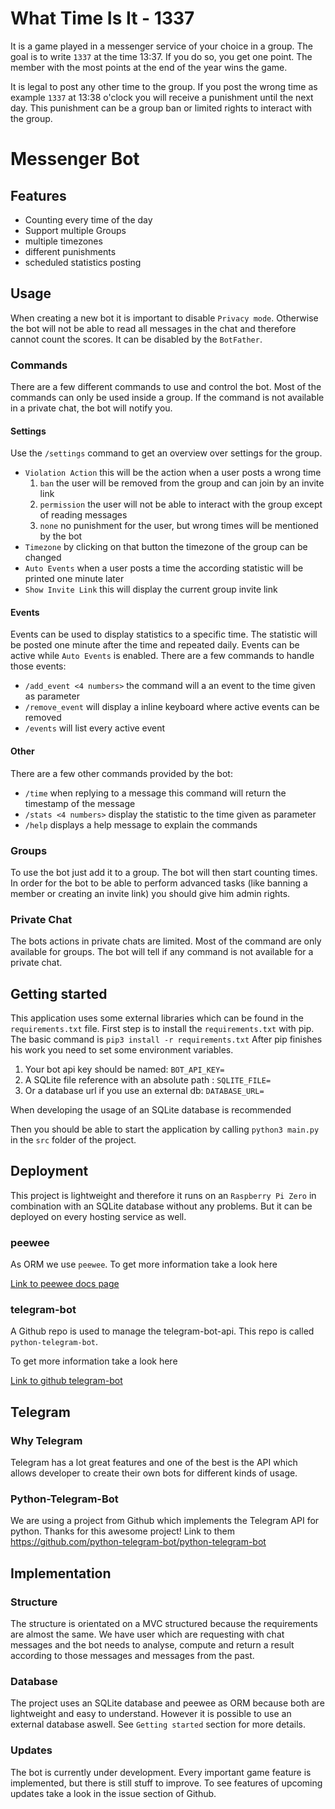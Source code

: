 # What Time Is It - 1337

It is a game played in a messenger service of your choice in a group.
The goal is to write `1337` at the time 13:37. If you do so, you get one point.
The member with the most points at the end of the year wins the game.

It is legal to post any other time to the group. If you post the wrong time as
example `1337` at 13:38 o'clock you will receive a punishment until the
next day. This punishment can be a group ban or limited rights to
interact with the group.

# Messenger Bot

## Features

- Counting every time of the day
- Support multiple Groups
- multiple timezones
- different punishments
- scheduled statistics posting

## Usage

When creating a new bot it is important to disable `Privacy mode`. Otherwise
the bot will not be able to read all messages in the chat and therefore
cannot count the scores. It can be disabled by the `BotFather`.

### Commands

There are a few different commands to use and control the bot. Most of the
commands can only be used inside a group. If the command is not available in
a private chat, the bot will notify you.

#### Settings

Use the `/settings` command to get an overview over settings for the group.

- `Violation Action` this will be the action when a user posts a wrong time
  1. `ban` the user will be removed from the group and can join by an invite link
  2. `permission` the user will not be able to interact with the group except of reading messages
  3. `none` no punishment for the user, but wrong times will be mentioned by the bot
- `Timezone` by clicking on that button the timezone of the group can be changed
- `Auto Events` when a user posts a time the according statistic will be printed one minute later
- `Show Invite Link` this will display the current group invite link

#### Events

Events can be used to display statistics to a specific time. The
statistic will be posted one minute after the time and repeated daily.
Events can be active while `Auto Events` is enabled.
There are a few commands to handle those events:

- `/add_event <4 numbers>` the command will a an event to the time given as parameter
- `/remove_event` will display a inline keyboard where active events can be removed  
- `/events` will list every active event

#### Other

There are a few other commands provided by the bot:

- `/time` when replying to a message this command will return the timestamp of the message
- `/stats <4 numbers>` display the statistic to the time given as parameter
- `/help` displays a help message to explain the commands

### Groups

To use the bot just add it to a group. The bot will then start counting times.
In order for the bot to be able to perform advanced tasks (like banning a
member or creating an invite link) you should give him admin rights.

### Private Chat

The bots actions in private chats are limited. Most of the command are only
available for groups. The bot will tell if any command is not available for
a private chat.

## Getting started

This application uses some external libraries which can be found in the
`requirements.txt` file. First step is to install the `requirements.txt`
with pip. The basic command is `pip3 install -r requirements.txt` After
pip finishes his work you need to set some environment variables.

1. Your bot api key should be named: `BOT_API_KEY=`
2. A SQLite file reference with an absolute path : `SQLITE_FILE=`
3. Or a database url if you use an external db: `DATABASE_URL=`

When developing the usage of an SQLite database is recommended

Then you should be able to start the application by calling `python3 main.py`
in the `src` folder of the project.

## Deployment

This project is lightweight and therefore it runs on an `Raspberry Pi Zero`
in combination with an SQLite database without any problems.
But it can be deployed on every hosting service as well.

### peewee

As ORM we use `peewee`. To get more information take a look here

[Link to peewee docs page](http://docs.peewee-orm.com/en/latest/)

### telegram-bot

A Github repo is used to manage the telegram-bot-api. This repo is
called `python-telegram-bot`.

To get more information take a look here

[Link to github telegram-bot](https://github.com/python-telegram-bot/python-telegram-bot)

## Telegram

### Why Telegram

Telegram has a lot great features and one of the best is the API which allows
developer to create their own bots for different kinds of usage.

### Python-Telegram-Bot

We are using a project from Github which implements
the Telegram API for python. Thanks for this awesome project!
Link to them https://github.com/python-telegram-bot/python-telegram-bot

## Implementation

### Structure

The structure is orientated on a MVC structured because the requirements
are almost the same. We have user which are requesting with chat messages
and the bot needs to analyse, compute and return a result
according to those messages and messages from the past.

### Database

The project uses an SQLite database and peewee as ORM because both are
lightweight and easy to understand. However it is possible to use an external
database aswell. See `Getting started` section for more details.

### Updates

The bot is currently under development. Every important game feature is
implemented, but there is still stuff to improve. To see features of
upcoming updates take a look in the issue section of Github.
